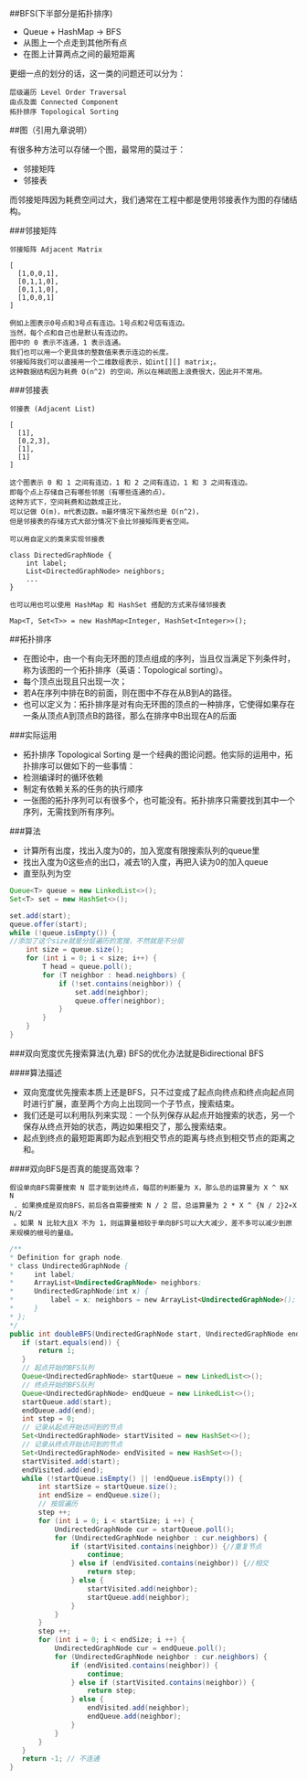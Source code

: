 ##BFS(下半部分是拓扑排序)

- Queue + HashMap -> BFS
- 从图上一个点走到其他所有点
- 在图上计算两点之间的最短距离

更细一点的划分的话，这一类的问题还可以分为：
```
层级遍历 Level Order Traversal
由点及面 Connected Component
拓扑排序 Topological Sorting
```
##图（引用九章说明）

有很多种方法可以存储一个图，最常用的莫过于：
- 邻接矩阵
- 邻接表

而邻接矩阵因为耗费空间过大，我们通常在工程中都是使用邻接表作为图的存储结构。

###邻接矩阵
```
邻接矩阵 Adjacent Matrix

[
  [1,0,0,1],
  [0,1,1,0],
  [0,1,1,0],
  [1,0,0,1]
]
```
```
例如上图表示0号点和3号点有连边。1号点和2号店有连边。
当然，每个点和自己也是默认有连边的。
图中的 0 表示不连通，1 表示连通。
我们也可以用一个更具体的整数值来表示连边的长度。
邻接矩阵我们可以直接用一个二维数组表示，如int[][] matrix;。
这种数据结构因为耗费 O(n^2) 的空间，所以在稀疏图上浪费很大，因此并不常用。
```
###邻接表
```
邻接表 (Adjacent List)

[
  [1],
  [0,2,3],
  [1],
  [1]
]
```
```
这个图表示 0 和 1 之间有连边，1 和 2 之间有连边，1 和 3 之间有连边。
即每个点上存储自己有哪些邻居（有哪些连通的点）。
这种方式下，空间耗费和边数成正比，
可以记做 O(m)，m代表边数。m最坏情况下虽然也是 O(n^2)，
但是邻接表的存储方式大部分情况下会比邻接矩阵更省空间。
```

```
可以用自定义的类来实现邻接表

class DirectedGraphNode {
    int label;
    List<DirectedGraphNode> neighbors;
    ...
}

也可以用也可以使用 HashMap 和 HashSet 搭配的方式来存储邻接表

Map<T, Set<T>> = new HashMap<Integer, HashSet<Integer>>();
```

##拓扑排序
- 在图论中，由一个有向无环图的顶点组成的序列，当且仅当满足下列条件时，称为该图的一个拓扑排序（英语：Topological sorting）。
- 每个顶点出现且只出现一次；
- 若A在序列中排在B的前面，则在图中不存在从B到A的路径。
- 也可以定义为：拓扑排序是对有向无环图的顶点的一种排序，它使得如果存在一条从顶点A到顶点B的路径，那么在排序中B出现在A的后面

###实际运用
- 拓扑排序 Topological Sorting 是一个经典的图论问题。他实际的运用中，拓扑排序可以做如下的一些事情：
- 检测编译时的循环依赖
- 制定有依赖关系的任务的执行顺序
- 一张图的拓扑序列可以有很多个，也可能没有。拓扑排序只需要找到其中一个序列，无需找到所有序列。

###算法
- 计算所有出度，找出入度为0的，加入宽度有限搜索队列的queue里
- 找出入度为0这些点的出口，减去1的入度，再把入读为0的加入queue
- 直至队列为空

```java
Queue<T> queue = new LinkedList<>();
Set<T> set = new HashSet<>();

set.add(start);
queue.offer(start);
while (!queue.isEmpty()) {
//添加了这个size就是分层遍历的宽搜，不然就是不分层
    int size = queue.size();
    for (int i = 0; i < size; i++) {
        T head = queue.poll();
        for (T neighbor : head.neighbors) {
            if (!set.contains(neighbor)) {
                set.add(neighbor);
                queue.offer(neighbor);
            }
        }
    }
}
```
###双向宽度优先搜索算法(九章)
BFS的优化办法就是Bidirectional BFS

####算法描述
- 双向宽度优先搜索本质上还是BFS，只不过变成了起点向终点和终点向起点同时进行扩展，直至两个方向上出现同一个子节点，搜索结束。
- 我们还是可以利用队列来实现：一个队列保存从起点开始搜索的状态，另一个保存从终点开始的状态，两边如果相交了，那么搜索结束。
- 起点到终点的最短距离即为起点到相交节点的距离与终点到相交节点的距离之和。

####双向BFS是否真的能提高效率？
```
假设单向BFS需要搜索 N 层才能到达终点，每层的判断量为 X，那么总的运算量为 X ^ NX 
N
 . 如果换成是双向BFS，前后各自需要搜索 N / 2 层，总运算量为 2 * X ^ {N / 2}2∗X 
N/2
 。如果 N 比较大且X 不为 1，则运算量相较于单向BFS可以大大减少，差不多可以减少到原来规模的根号的量级。
 ```
 
 ```java
 /**
 * Definition for graph node.
 * class UndirectedGraphNode {
 *     int label;
 *     ArrayList<UndirectedGraphNode> neighbors;
 *     UndirectedGraphNode(int x) { 
 *         label = x; neighbors = new ArrayList<UndirectedGraphNode>(); 
 *     }
 * };
 */
public int doubleBFS(UndirectedGraphNode start, UndirectedGraphNode end) {
    if (start.equals(end)) {
        return 1;
    }
    // 起点开始的BFS队列
    Queue<UndirectedGraphNode> startQueue = new LinkedList<>();
    // 终点开始的BFS队列
    Queue<UndirectedGraphNode> endQueue = new LinkedList<>();
    startQueue.add(start);
    endQueue.add(end);
    int step = 0;
    // 记录从起点开始访问到的节点
    Set<UndirectedGraphNode> startVisited = new HashSet<>();
    // 记录从终点开始访问到的节点
    Set<UndirectedGraphNode> endVisited = new HashSet<>();
    startVisited.add(start);
    endVisited.add(end);
    while (!startQueue.isEmpty() || !endQueue.isEmpty()) {
        int startSize = startQueue.size();
        int endSize = endQueue.size();
        // 按层遍历
        step ++;
        for (int i = 0; i < startSize; i ++) {
            UndirectedGraphNode cur = startQueue.poll();
            for (UndirectedGraphNode neighbor : cur.neighbors) {
                if (startVisited.contains(neighbor)) {//重复节点
                    continue;
                } else if (endVisited.contains(neighbor)) {//相交
                    return step;
                } else {
                    startVisited.add(neighbor);
                    startQueue.add(neighbor);
                }
            }
        }
        step ++;
        for (int i = 0; i < endSize; i ++) {
            UndirectedGraphNode cur = endQueue.poll();
            for (UndirectedGraphNode neighbor : cur.neighbors) {
                if (endVisited.contains(neighbor)) {
                    continue;
                } else if (startVisited.contains(neighbor)) {
                    return step;
                } else {
                    endVisited.add(neighbor);
                    endQueue.add(neighbor);
                }
            }
        }    
    }
    return -1; // 不连通
}
 ```
